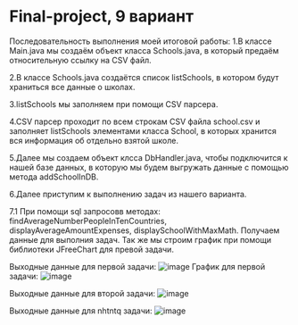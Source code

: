 # Final-project, 9 вариант
Последовательность выполнения моей итоговой работы:
  1.В классе Main.java мы создаём объект класса Schools.java, в который предаём относительную ссылку на CSV файл.
  
  2.В классе Schools.java создаётся список listSchools, в котором будут храниться все данные о школах.
  
  3.listSchools мы заполняем при помощи CSV парсера.
  
  4.CSV парсер проходит по всем строкам CSV файла school.csv и заполняет listSchools элементами класса School, в которых хранится вся информация об отдельно взятой школе.
  
  5.Далее мы создаем объект клсса DbHandler.java, чтобы подключится к нашей базе данных, в которую мы будем выгружать данные с помощью метода addSchoolInDB.
  
  6.Далее приступим к выполнению задач из нашего варианта.
  
  7.1 При помощи sql запросовв методах: findAverageNumberPeopleInTenCountries, displayAverageAmountExpenses, displaySchoolWithMaxMath. Получаем данные для выполния задач. Так же мы строим график при помощи библиотеки JFreeChart для превой задачи.
  
  Выходные данные для первой задачи: ![image](https://user-images.githubusercontent.com/74546538/147416521-4d22c854-3505-49ba-a89a-d016d4e62096.png)
  График для первой задачи: ![image](https://user-images.githubusercontent.com/74546538/147416563-117a1d5d-9149-4927-b669-83a5fd8fa42b.png)
  
  Выходные данные для второй задачи: ![image](https://user-images.githubusercontent.com/74546538/147416533-082c61c2-5d22-47cc-a60d-cee204a90fa5.png)
  
  Выходные данные для nhtntq задачи: ![image](https://user-images.githubusercontent.com/74546538/147416537-27de8f9a-2f93-40b3-8c05-ee64cc033404.png)
